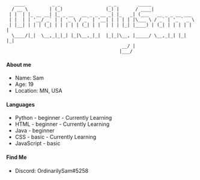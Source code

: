 ```
   ____          _ _                  _ _        _____                 
  / __ \        | (_)                (_) |      / ____|                
 | |  | |_ __ __| |_ _ __   __ _ _ __ _| |_   _| (___   __ _ _ __ ___  
 | |  | | '__/ _` | | '_ \ / _` | '__| | | | | |\___ \ / _` | '_ ` _ \ 
 | |__| | | | (_| | | | | | (_| | |  | | | |_| |____) | (_| | | | | | |
  \____/|_|  \__,_|_|_| |_|\__,_|_|  |_|_|\__, |_____/ \__,_|_| |_| |_|
                                           __/ |                       
                                          |___/                        
```
#### About me
- Name: Sam
- Age: 19
- Location: MN, USA
#### Languages
- Python - beginner - Currently Learning
- HTML - beginner - Currently Learning
- Java - beginner
- CSS - basic - Currently Learning
- JavaScript - basic
#### Find Me
- Discord: OrdinarilySam#5258

